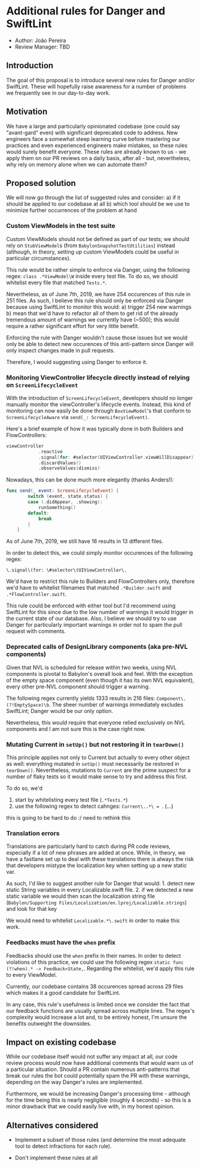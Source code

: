 # Additional rules for Danger and SwiftLint

* Author: João Pereira
* Review Manager: TBD

## Introduction

The goal of this proposal is to introduce several new rules for Danger and/or SwiftLint. These will hopefully raise awareness for a number of problems we frequently see in our day-to-day work.

## Motivation

We have a large and particularly opinionated codebase (one could say "avant-gard" even) with significant deprecated code to address.
New engineers face a somewhat steep learning curve before mastering our practices and even experienced engineers make mistakes, so these rules would surely benefit everyone. These rules are already known to us - we apply them on our PR reviews on a daily basis, after all - but, nevertheless, why rely on memory alone when we can automate them?

## Proposed solution

We will now go through the list of suggested rules and consider:
    a) if it should be applied to our codebase at all
    b) which tool should be we use to minimize further occurrences of the problem at hand

### Custom ViewModels in the test suite

Custom ViewModels should not be defined as part of our tests; we should rely on `StubViewModel`s (from `BabylonSnapshotTestUtilities`) instead (although, in theory, setting up custom ViewModels could be useful in particular circumstances).

This rule would be rather simple to enforce via Danger, using the following regex: `class .*ViewModel\W` inside every test file. 
To do so, we should whitelist every file that matched `Tests.*`.

Nevertheless, as of June 7th, 2019, we have 254 occurences of this rule in 251 files. 
As such, I believe this rule should only be enforced via Danger because using SwiftLint to monitor this would:
a) trigger 254 new warnings
b) mean that we'd have to refactor all of them to get rid of the already tremendous amount of warnings we currently have (~500); this would require a rather significant effort for very little benefit.

Enforcing the rule with Danger wouldn't cause those issues but we would only be able to detect new occurences of this anti-pattern since Danger will only inspect changes made in pull requests.

Therefore, I would suggesting using Danger to enforce it.

### Monitoring ViewController lifecycle directly instead of relying on `ScreenLifecycleEvent`

With the introduction of `ScreenLifecycleEvent`, developers should no longer manually monitor the viewController's lifecycle events.
Instead, this kind of monitoring can now easily be done through `BoxViewModel`'s that conform to `ScreenLifecycleAware` via `send(_: ScreenLifecycleEvent)`.

Here's a brief example of how it was typically done in both Builders and FlowControllers:

```swift
viewController
            .reactive
            .signal(for: #selector(UIViewController.viewWillDisappear))
            .discardValues()
            .observeValues(dismiss)
```

Nowadays, this can be done much more elegantly (thanks Anders!):

```swift
func send(_ event: ScreenLifecycleEvent) {
        switch (event, state.status) {
        case (.didAppear, .showing):
            runSomething()
        default:
            break
        }
    }
```

As of June 7th, 2019, we still have 16 results in 13 different files.

In order to detect this, we could simply monitor occurences of the following regex:

`\.signal\(for: \#selector\(UIViewController\.`

We'd have to restrict this rule to Builders and FlowControllers only, therefore we'd have to whitelist filenames that matched `.*Builder.swift` and `.*FlowController.swift`.

This rule could be enforced with either tool but I'd recommend using SwiftLint for this since due to the low number of warnings it would trigger in the current state of our database. Also, I believe we should try to use Danger for particularly important warnings in order not to spam the pull request with comments.


### Deprecated calls of DesignLibrary components (aka pre-NVL components)

Given that NVL is scheduled for release within two weeks, using NVL components is pivotal to Babylon's overall look and feel.
With the exception of the empty space component (even though it has its own NVL equivalent), every other pre-NVL component should trigger a warning.

The following regex currently yields 1333 results in 216 files: `Component\.(?!EmptySpace)\b`.
The sheer number of warnings immediately excludes SwiftLint; Danger would be our only option.

Nevertheless, this would require that everyone relied exclusively on NVL components and I am not sure this is the case right now.


### Mutating Current in `setUp()` but not restoring it in `tearDown()`

This principle applies not only to Current but actually to every other object as well: everything mutated in `setUp()` must necessarily be restored in `tearDown()`. Nevertheless, mutations to `Current` are the prime suspect for a number of flaky tests so it would make sense to try and address this first.

To do so, we'd
1. start by whitelisting every test file (`.*Tests.*`)
2. use the following regex to detect cahnges: `Current\..*\ = `.
(...)

<WIP> this is going to be hard to do :/ need to rethink this </WIP>

### Translation errors

Translations are particularly hard to catch during PR code reviews, especially if a lot of new phrases are added at once.
While, in theory, we have a fastlane set up to deal with these translations there is always the risk that developers mistype the localization key when setting up a new static var.

As such, I'd like to suggest another rule for Danger that would:
    1. detect new static String variables in every Localizable.swift file.
    2. if we detected a new static variable we would then scan the localization string file (`Babylon/Supporting Files/Localization/en.lproj/Localizable.strings`) and look for that key

We would need to whitelist `Localizable.*\.swift` in order to make this work.

### Feedbacks must have the `when` prefix

Feedbacks should use the `when` prefix in their names.
In order to detect violations of this practice, we could use the following regex `static func (?!when).* -> Feedback<State,`.
Regarding the whitelist, we'd apply this rule to every ViewModel.

Currently, our codebase contains 38 occurences spread across 29 files which makes it a good candidate for SwiftLint. 

In any case, this rule's usefulness is limited once we consider the fact that our feedback functions are usually spread across multiple lines. The regex's complexity would increase a lot and, to be entirely honest, I'm unsure the benefits outweight the downsides.

## Impact on existing codebase

While our codebase itself would not suffer any impact at all, our code review process would now have additional comments that would warn us of a particular situation. Should a PR contain numerous anti-patterns that break our rules the bot could potentially spam the PR with these warnings, depending on the way Danger's rules are implemented.

Furthermore, we would be increasing Danger's processing time - although for the time being this is nearly negligible (roughly 4 seconds) - so this is a minor drawback that we could easily live with, in my honest opinion.

## Alternatives considered

* Implement a subset of those rules (and determine the most adequate tool to detect infractions for each rule).

* Don't implement these rules at all
